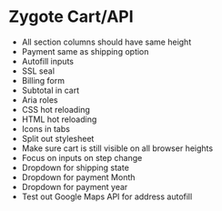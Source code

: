 # Zygote Cart/API

- All section columns should have same height
- Payment same as shipping option
- Autofill inputs
- SSL seal
- Billing form
- Subtotal in cart
- Aria roles
- CSS hot reloading
- HTML hot reloading
- Icons in tabs
- Split out stylesheet
- Make sure cart is still visible on all browser heights
- Focus on inputs on step change
- Dropdown for shipping state
- Dropdown for payment Month
- Dropdown for payment year
- Test out Google Maps API for address autofill
